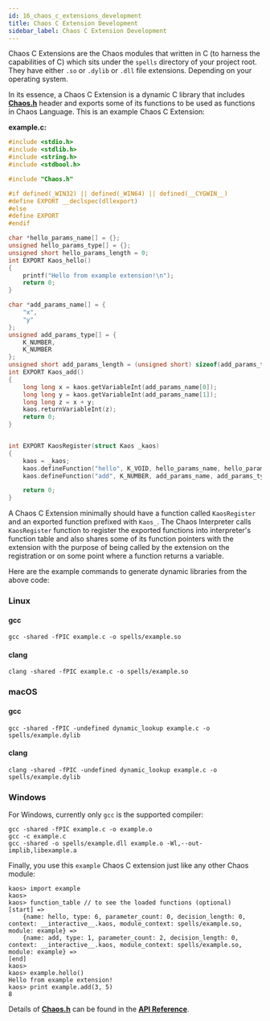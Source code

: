 ```yaml
---
id: 16_chaos_c_extensions_development
title: Chaos C Extension Development
sidebar_label: Chaos C Extension Development
---
```


Chaos C Extensions are the Chaos modules that written in C (to harness the capabilities of C)
which sits under the `spells` directory of your project root.
They have either `.so` or `.dylib` or `.dll` file extensions. Depending on your operating system.

In its essence, a Chaos C Extension is a dynamic C library that includes
[**Chaos.h**](https://github.com/chaos-lang/chaos/blob/master/Chaos.h) header and exports some of its
functions to be used as functions in Chaos Language. This is an example Chaos C Extension:

**example.c:**

```C
#include <stdio.h>
#include <stdlib.h>
#include <string.h>
#include <stdbool.h>

#include "Chaos.h"

#if defined(_WIN32) || defined(_WIN64) || defined(__CYGWIN__)
#define EXPORT __declspec(dllexport)
#else
#define EXPORT
#endif

char *hello_params_name[] = {};
unsigned hello_params_type[] = {};
unsigned short hello_params_length = 0;
int EXPORT Kaos_hello()
{
    printf("Hello from example extension!\n");
    return 0;
}

char *add_params_name[] = {
    "x",
    "y"
};
unsigned add_params_type[] = {
    K_NUMBER,
    K_NUMBER
};
unsigned short add_params_length = (unsigned short) sizeof(add_params_type) / sizeof(unsigned);
int EXPORT Kaos_add()
{
    long long x = kaos.getVariableInt(add_params_name[0]);
    long long y = kaos.getVariableInt(add_params_name[1]);
    long long z = x + y;
    kaos.returnVariableInt(z);
    return 0;
}


int EXPORT KaosRegister(struct Kaos _kaos)
{
    kaos = _kaos;
    kaos.defineFunction("hello", K_VOID, hello_params_name, hello_params_type, hello_params_length);
    kaos.defineFunction("add", K_NUMBER, add_params_name, add_params_type, add_params_length);

    return 0;
}
```

A Chaos C Extension minimally should have a function called `KaosRegister`
and an exported function prefixed with `Kaos_`. The Chaos Interpreter calls `KaosRegister` function to register
the exported functions into interpreter's function table and also shares some of its function pointers with the
extension with the purpose of being called by the extension on the registration or on some point where a function
returns a variable.

Here are the example commands to generate dynamic libraries from the above code:

### Linux

#### gcc

```
gcc -shared -fPIC example.c -o spells/example.so
```

#### clang

```
clang -shared -fPIC example.c -o spells/example.so
```

### macOS

#### gcc

```
gcc -shared -fPIC -undefined dynamic_lookup example.c -o spells/example.dylib
```

#### clang

```
clang -shared -fPIC -undefined dynamic_lookup example.c -o spells/example.dylib
```

### Windows

For Windows, currently only `gcc` is the supported compiler:

```
gcc -shared -fPIC example.c -o example.o
gcc -c example.c
gcc -shared -o spells/example.dll example.o -Wl,--out-implib,libexample.a
```

Finally, you use this `example` Chaos C extension just like any other Chaos module:

```
kaos> import example
kaos>
kaos> function_table // to see the loaded functions (optional)
[start] =>
	{name: hello, type: 6, parameter_count: 0, decision_length: 0, context: __interactive__.kaos, module_context: spells/example.so, module: example} =>
	{name: add, type: 1, parameter_count: 2, decision_length: 0, context: __interactive__.kaos, module_context: spells/example.so, module: example} =>
[end]
kaos>
kaos> example.hello()
Hello from example extension!
kaos> print example.add(3, 5)
8
```

Details of [**Chaos.h**](https://github.com/chaos-lang/chaos/blob/master/Chaos.h) can be found in the [**API Reference**](api.md).
